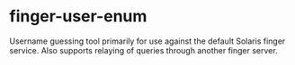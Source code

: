 # finger-user-enum
Username guessing tool primarily for use against the default Solaris finger service. Also supports relaying of queries through another finger server. 

